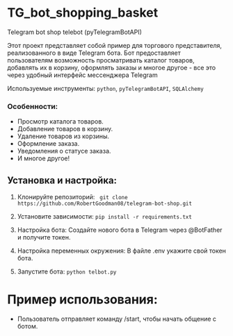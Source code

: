 # TG_bot_shopping_basket
Telegram bot shop telebot (pyTelegramBotAPI)

Этот проект представляет собой пример для торгового представителя, реализованного в виде Telegram бота. Бот предоставляет пользователям возможность просматривать каталог товаров, добавлять их в корзину, оформлять заказы и многое другое - все это через удобный интерфейс мессенджера Telegram

Используемые инструменты: `python`, `pyTelegramBotAPI`, `SQLAlchemy`

### Особенности:
- Просмотр каталога товаров.
- Добавление товаров в корзину.
- Удаление товаров из корзины.
- Оформление заказа.
- Уведомления о статусе заказа.
- И многое другое!

## Установка и настройка:
1. Клонируйте репозиторий:
`` 
git clone https://github.com/RobertGoodman08/telegram-bot-shop.git
``

2. Установите зависимости:
``
pip install -r requirements.txt
`` 

3. Настройка бота: Создайте нового бота в Telegram через @BotFather и получите токен.

4. Настройка переменных окружения: В файле .env укажите свой токен бота.

5. Запустите бота:
``
python telbot.py
``

# Пример использования:
- Пользователь отправляет команду /start, чтобы начать общение с ботом.
